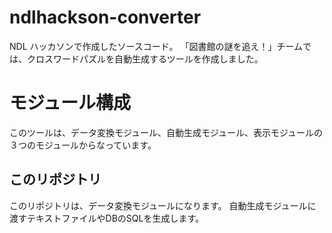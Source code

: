 # ndlhackson-converter
NDL ハッカソンで作成したソースコード。
「図書館の謎を追え！」チームでは、クロスワードパズルを自動生成するツールを作成しました。

# モジュール構成
このツールは、データ変換モジュール、自動生成モジュール、表示モジュールの３つのモジュールからなっています。

## このリポジトリ
このリポジトリは、データ変換モジュールになります。
自動生成モジュールに渡すテキストファイルやDBのSQLを生成します。

